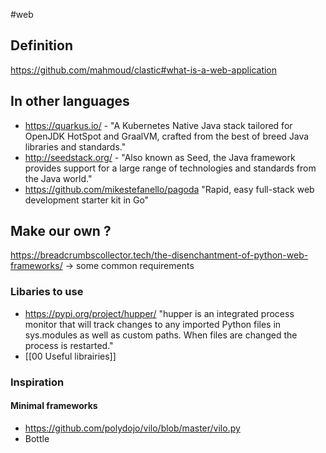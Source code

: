 #web

## Definition
https://github.com/mahmoud/clastic#what-is-a-web-application

## In other languages
- https://quarkus.io/ - "A Kubernetes Native Java stack tailored for OpenJDK HotSpot and GraalVM, crafted from the best of breed Java libraries and standards."
- http://seedstack.org/ - "Also known as Seed, the Java framework provides support for a large range of technologies and standards from the Java world."
- https://github.com/mikestefanello/pagoda "Rapid, easy full-stack web development starter kit in Go"

## Make our own ?
https://breadcrumbscollector.tech/the-disenchantment-of-python-web-frameworks/ -> some common requirements

### Libaries to use
- https://pypi.org/project/hupper/ "hupper is an integrated process monitor that will track changes to any imported Python files in sys.modules as well as custom paths. When files are changed the process is restarted."
- [[00 Useful librairies]]

### Inspiration
#### Minimal frameworks
- https://github.com/polydojo/vilo/blob/master/vilo.py
- Bottle
